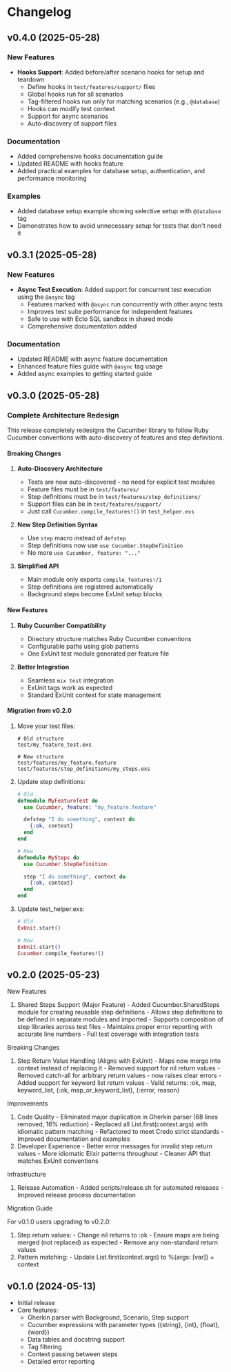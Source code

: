 # Changelog

## v0.4.0 (2025-05-28)

### New Features

- **Hooks Support**: Added before/after scenario hooks for setup and teardown
  - Define hooks in `test/features/support/` files
  - Global hooks run for all scenarios
  - Tag-filtered hooks run only for matching scenarios (e.g., `@database`)
  - Hooks can modify test context
  - Support for async scenarios
  - Auto-discovery of support files

### Documentation

- Added comprehensive hooks documentation guide
- Updated README with hooks feature
- Added practical examples for database setup, authentication, and performance monitoring

### Examples

- Added database setup example showing selective setup with `@database` tag
- Demonstrates how to avoid unnecessary setup for tests that don't need it

## v0.3.1 (2025-05-28)

### New Features

- **Async Test Execution**: Added support for concurrent test execution using the `@async` tag
  - Features marked with `@async` run concurrently with other async tests
  - Improves test suite performance for independent features
  - Safe to use with Ecto SQL sandbox in shared mode
  - Comprehensive documentation added

### Documentation

- Updated README with async feature documentation
- Enhanced feature files guide with `@async` tag usage
- Added async examples to getting started guide

## v0.3.0 (2025-05-28)

### Complete Architecture Redesign

This release completely redesigns the Cucumber library to follow Ruby Cucumber conventions with auto-discovery of features and step definitions.

#### Breaking Changes

1. **Auto-Discovery Architecture**
   - Tests are now auto-discovered - no need for explicit test modules
   - Feature files must be in `test/features/`
   - Step definitions must be in `test/features/step_definitions/`
   - Support files can be in `test/features/support/`
   - Just call `Cucumber.compile_features!()` in `test_helper.exs`

2. **New Step Definition Syntax**
   - Use `step` macro instead of `defstep`
   - Step definitions now use `use Cucumber.StepDefinition`
   - No more `use Cucumber, feature: "..."`

3. **Simplified API**
   - Main module only exports `compile_features!/1`
   - Step definitions are registered automatically
   - Background steps become ExUnit setup blocks

#### New Features

1. **Ruby Cucumber Compatibility**
   - Directory structure matches Ruby Cucumber conventions
   - Configurable paths using glob patterns
   - One ExUnit test module generated per feature file

2. **Better Integration**
   - Seamless `mix test` integration
   - ExUnit tags work as expected
   - Standard ExUnit context for state management

#### Migration from v0.2.0

1. Move your test files:
   ```
   # Old structure
   test/my_feature_test.exs

   # New structure
   test/features/my_feature.feature
   test/features/step_definitions/my_steps.exs
   ```

2. Update step definitions:
   ```elixir
   # Old
   defmodule MyFeatureTest do
     use Cucumber, feature: "my_feature.feature"

     defstep "I do something", context do
       {:ok, context}
     end
   end

   # New
   defmodule MySteps do
     use Cucumber.StepDefinition

     step "I do something", context do
       {:ok, context}
     end
   end
   ```

3. Update test_helper.exs:
   ```elixir
   # Old
   ExUnit.start()

   # New
   ExUnit.start()
   Cucumber.compile_features!()
   ```

## v0.2.0 (2025-05-23)

 New Features

  1. Shared Steps Support (Major Feature)
    - Added Cucumber.SharedSteps module for creating reusable step definitions
    - Allows step definitions to be defined in separate modules and imported
    - Supports composition of step libraries across test files
    - Maintains proper error reporting with accurate line numbers
    - Full test coverage with integration tests

  Breaking Changes

  1. Step Return Value Handling (Aligns with ExUnit)
    - Maps now merge into context instead of replacing it
    - Removed support for nil return values
    - Removed catch-all for arbitrary return values - now raises clear errors
    - Added support for keyword list return values
    - Valid returns: :ok, map, keyword_list, {:ok, map_or_keyword_list}, {:error, reason}

  Improvements

  1. Code Quality
    - Eliminated major duplication in Gherkin parser (68 lines removed, 16% reduction)
    - Replaced all List.first(context.args) with idiomatic pattern matching
    - Refactored to meet Credo strict standards
    - Improved documentation and examples
  2. Developer Experience
    - Better error messages for invalid step return values
    - More idiomatic Elixir patterns throughout
    - Cleaner API that matches ExUnit conventions

  Infrastructure

  1. Release Automation
    - Added scripts/release.sh for automated releases
    - Improved release process documentation

  Migration Guide

  For v0.1.0 users upgrading to v0.2.0:

  1. Step return values:
    - Change nil returns to :ok
    - Ensure maps are being merged (not replaced) as expected
    - Remove any non-standard return values
  2. Pattern matching:
    - Update List.first(context.args) to %{args: [var]} = context

## v0.1.0 (2024-05-13)

* Initial release
* Core features:
  * Gherkin parser with Background, Scenario, Step support
  * Cucumber expressions with parameter types ({string}, {int}, {float}, {word})
  * Data tables and docstring support
  * Tag filtering
  * Context passing between steps
  * Detailed error reporting
